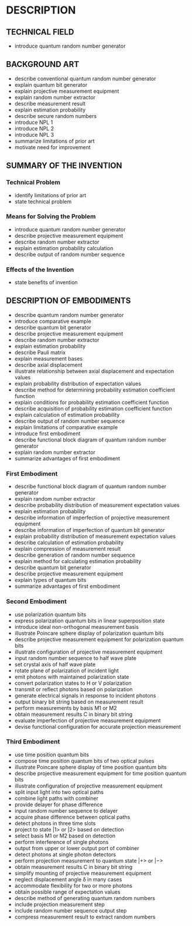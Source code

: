 # DESCRIPTION

## TECHNICAL FIELD

- introduce quantum random number generator

## BACKGROUND ART

- describe conventional quantum random number generator
- explain quantum bit generator
- explain projective measurement equipment
- explain random number extractor
- describe measurement result
- explain estimation probability
- describe secure random numbers
- introduce NPL 1
- introduce NPL 2
- introduce NPL 3
- summarize limitations of prior art
- motivate need for improvement

## SUMMARY OF THE INVENTION

### Technical Problem

- identify limitations of prior art
- state technical problem

### Means for Solving the Problem

- introduce quantum random number generator
- describe projective measurement equipment
- describe random number extractor
- explain estimation probability calculation
- describe output of random number sequence

### Effects of the Invention

- state benefits of invention

## DESCRIPTION OF EMBODIMENTS

- describe quantum random number generator
- introduce comparative example
- describe quantum bit generator
- describe projective measurement equipment
- describe random number extractor
- explain estimation probability
- describe Pauli matrix
- explain measurement bases
- describe axial displacement
- illustrate relationship between axial displacement and expectation values
- explain probability distribution of expectation values
- describe method for determining probability estimation coefficient function
- explain conditions for probability estimation coefficient function
- describe acquisition of probability estimation coefficient function
- explain calculation of estimation probability
- describe output of random number sequence
- explain limitations of comparative example
- introduce first embodiment
- describe functional block diagram of quantum random number generator
- explain random number extractor
- summarize advantages of first embodiment

### First Embodiment

- describe functional block diagram of quantum random number generator
- explain random number extractor
- describe probability distribution of measurement expectation values
- explain estimation probability
- describe information of imperfection of projective measurement equipment
- describe information of imperfection of quantum bit generator
- explain probability distribution of measurement expectation values
- describe calculation of estimation probability
- explain compression of measurement result
- describe generation of random number sequence
- explain method for calculating estimation probability
- describe quantum bit generator
- describe projective measurement equipment
- explain types of quantum bits
- summarize advantages of first embodiment

### Second Embodiment

- use polarization quantum bits
- express polarization quantum bits in linear superposition state
- introduce ideal non-orthogonal measurement basis
- illustrate Poincare sphere display of polarization quantum bits
- describe projective measurement equipment for polarization quantum bits
- illustrate configuration of projective measurement equipment
- input random number sequence to half wave plate
- set crystal axis of half wave plate
- rotate plane of polarization of incident light
- emit photons with maintained polarization state
- convert polarization states to H or V polarization
- transmit or reflect photons based on polarization
- generate electrical signals in response to incident photons
- output binary bit string based on measurement result
- perform measurements by basis M1 or M2
- obtain measurement results C in binary bit string
- evaluate imperfection of projective measurement equipment
- devise functional configuration for accurate projection measurement

### Third Embodiment

- use time position quantum bits
- compose time position quantum bits of two optical pulses
- illustrate Poincare sphere display of time position quantum bits
- describe projective measurement equipment for time position quantum bits
- illustrate configuration of projective measurement equipment
- split input light into two optical paths
- combine light paths with combiner
- provide delayer for phase difference
- input random number sequence to delayer
- acquire phase difference between optical paths
- detect photons in three time slots
- project to state |1> or |2> based on detection
- select basis M1 or M2 based on detection
- perform interference of single photons
- output from upper or lower output port of combiner
- detect photons at single photon detectors
- perform projection measurement to quantum state |+> or |−>
- obtain measurement results C in binary bit string
- simplify mounting of projective measurement equipment
- neglect displacement angle δ in many cases
- accommodate flexibility for two or more photons
- obtain possible range of expectation values
- describe method of generating quantum random numbers
- include projection measurement step
- include random number sequence output step
- compress measurement result to extract random numbers

